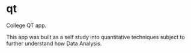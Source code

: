 # qt

College QT app.

This app was built as a self study into quantitative techniques subject to further understand how Data Analysis.
